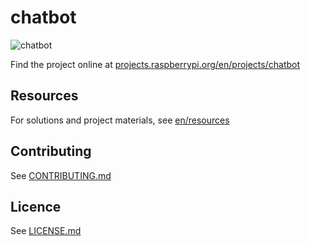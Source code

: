 # chatbot

![chatbot](/en/images/banner.png)

Find the project online at [projects.raspberrypi.org/en/projects/chatbot](https://projects.raspberrypi.org/en/projects/chatbot)

## Resources
For solutions and project materials, see [en/resources](https://github.com/raspberrypilearning/chatbot/tree/master/en/resources)

## Contributing
See [CONTRIBUTING.md](CONTRIBUTING.md)

## Licence
 See [LICENSE.md](LICENSE.md)